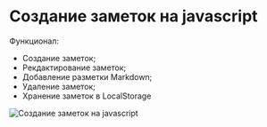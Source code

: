 Создание заметок на javascript
=============================== 

Функционал: 
- Создание заметок;
- Рекдактирование заметок;
- Добавление разметки Markdown;
- Удаление заметок;
- Хранение заметок в LocalStorage

![Создание заметок на javascript](https://firebasestorage.googleapis.com/v0/b/frontend-upload-f3188.appspot.com/o/images%2FNotes.gif?alt=media&token=fed3ad88-08f9-475c-b200-1b5b45864a05 "Создание заметок на javascript")

